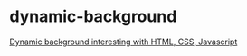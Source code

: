 # dynamic-background
[Dynamic background interesting with HTML, CSS, Javascript](https://youtu.be/tJ5gLDE_8pI)
